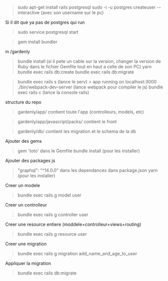> sudo apt-get install rails postgresql
> sudo -i -u postgres
> createuser --interactive (avec son username sur le pc)


Si il dit que ya pas de postgres qui run
> sudo service postgresql start


> gem install bundler

in /gardenly
> bundle install (si il pete un cable sur la version, changer la version de Ruby dans le fichier Gemfile tout en haut a celle de son PC)
> yarn
> bundle exec rails db:create
> bundle exec rails db:migrate


> bundle exec rails s (lance le serv) > app running on localhost:3000
> ./bin/webpack-dev-server (lance webpack pour compiler le js)
> bundle exec rails c (lance la console rails)

structure du repo
> gardenly/app/
contient toute l'app (controlleurs, models, etc)

> gardenly/app/javascript/packs/
contient le front

> gardenly/db/
contient les migration et le schema de la db

Ajouter des gems
> gem 'toto' dans le Gemfile
> bundle install (pour les installer)

Ajouter des packages js
> "graphql": "^14.0.0" dans les dependances dans package.json
> yarn (pour les installer)

Creer un modele
> bundle exec rails g model user

Creer un controlleur
> bundle exec rails g controller user

Creer une resource entiere (moddele+controlleur+views+routing)
> bundle exec rails g resource user

Creer une migration
> bundle exec rails g migration add_name_and_age_to_user

Appliquer la migration
> bundle exec rails db:migrate

